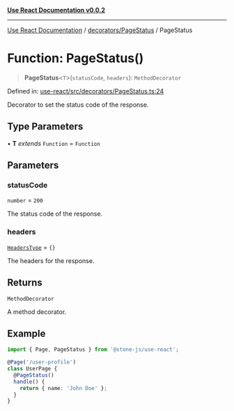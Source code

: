 [**Use React Documentation v0.0.2**](../../../README.md)

***

[Use React Documentation](../../../modules.md) / [decorators/PageStatus](../README.md) / PageStatus

# Function: PageStatus()

> **PageStatus**\<`T`\>(`statusCode`, `headers`): `MethodDecorator`

Defined in: [use-react/src/decorators/PageStatus.ts:24](https://github.com/stonemjs/use-react/blob/4786d31a3beb1c9f15eb30e2c9c2b12c786b755a/src/decorators/PageStatus.ts#L24)

Decorator to set the status code of the response.

## Type Parameters

• **T** *extends* `Function` = `Function`

## Parameters

### statusCode

`number` = `200`

The status code of the response.

### headers

[`HeadersType`](../../../declarations/type-aliases/HeadersType.md) = `{}`

The headers for the response.

## Returns

`MethodDecorator`

A method decorator.

## Example

```typescript
import { Page, PageStatus } from '@stone-js/use-react';

@Page('/user-profile')
class UserPage {
  @PageStatus()
  handle() {
    return { name: 'John Doe' };
  }
}
```
